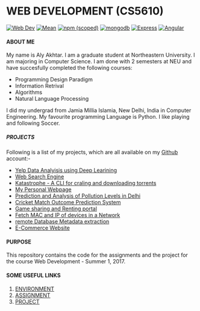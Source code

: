 # WEB DEVELOPMENT (CS5610)

[![Web Dev](https://img.shields.io/badge/Web%20Dev-CS5610-blue.svg)]()	[![Mean](https://img.shields.io/badge/Node-7.2.1-blue.svg)]()	[![npm (scoped)](https://img.shields.io/badge/npm-3.10.9-blue.svg)]()	[![mongodb](https://img.shields.io/badge/MongoDB-3.4.4-blue.svg)]()		[![Express](https://img.shields.io/badge/Express-4.15.2-blue.svg)]()	[![Angular](https://img.shields.io/badge/Angular-4.0.0-blue.svg)]()


#### ABOUT ME

My name is Aly Akhtar. I am a graduate student at Northeastern University. I am majoring in Computer Science. I am done with 2 semesters at NEU and have succesfully completed the following courses:

* Programming Design Paradigm
* Information Retrival
* Algorithms
* Natural Language Processing

I did my undergrad from Jamia Millia Islamia, New Delhi, India in Computer Engineering. My favourite programming Language is Python. I like playing and following Soccer. 


##### PROJECTS

Following is a list of my projects, which are all available on my [Github](https://github.com/alyakhtar) account:- 

* [Yelp Data Analyisis using Deep Learining](https://github.com/alyakhtar/husky)
* [Web Search Engine](https://github.com/alyakhtar/white-mountains)
* [Katastrophe - A CLI for craling and downloading torrents](https://github.com/alyakhtar/Katastrophe)
* [My Personal Webpage](http://alyakhtar.com)
* [Prediction and Analysis of Pollution Levels in Delhi](https://github.com/alyakhtar/AQI-Delhi)
* [Cricket Match Outcome Prediction System](https://github.com/alyakhtar/WinTheMatch)
* [Game sharing and Renting portal](https://github.com/alyakhtar/Console-Wars)
* [Fetch MAC and IP of devices in a Network](https://github.com/alyakhtar/WifiStinson)
* [remote Database Metadata extraction](https://github.com/alyakhtar/MetGeomi)
* [E-Commerce Website](https://github.com/alyakhtar/iBUY)

#### PURPOSE

This repository contains the code for the assignments and the project for the course Web Development - Summer 1, 2017.

#### SOME USEFUL LINKS

1. [ENVIRONMENT](http://akhtar-aly-webdev.herokuapp.com/)
2. [ASSIGNMENT]()
3. [PROJECT]()